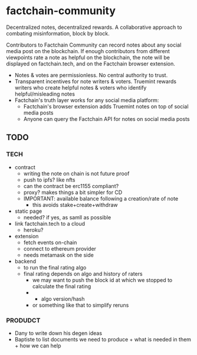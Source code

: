 # factchain-community

Decentralized notes, decentralized rewards. A collaborative approach to combating misinformation, block by block.

Contributors to Factchain Community can record notes about any social media post on the blockchain. If enough contributors from different viewpoints rate a note as helpful on the blockchain, the note will be displayed on factchain.tech, and on the Factchain browser extension.

- Notes & votes are permissionless. No central authority to trust.
- Transparent incentives for note writers & voters. Truemint rewards writers who create helpful notes & voters who identify helpful/misleading notes
- Factchain's truth layer works for any social media platform:
  - Factchain's browser extension adds Truemint notes on top of social media posts
  - Anyone can query the Factchain API for notes on social media posts

## TODO

### TECH

- contract
    - writing the note on chain is not future proof
    - push to ipfs? like nfts
    - can the contract be erc1155 compliant?
    - proxy? makes things a bit simpler for CD
    - IMPORTANT: available balance following a creation/rate of note
        - this avoids stake+create+withdraw
- static page
    - needed? if yes, as samll as possible
- link factchain.tech to a cloud
    - heroku?
- extension
    - fetch events on-chain
    - connect to ethereum provider
    - needs metamask on the side
- backend
    - to run the final rating algo
    - final rating depends on algo and history of raters
        - we may want to push the block id at which we stopped to calculate the final rating
        - + algo version/hash
        - or something like that to simplify reruns

### PRODUDCT

- Dany to write down his degen ideas
- Baptiste to list documents we need to produce + what is needed in them + how we can help

